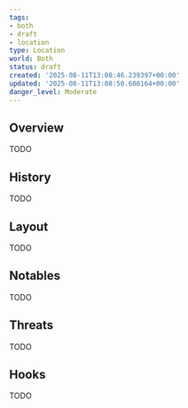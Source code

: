 ```yaml
---
tags:
- both
- draft
- location
type: Location
world: Both
status: draft
created: '2025-08-11T13:08:46.239397+00:00'
updated: '2025-08-11T13:08:50.608164+00:00'
danger_level: Moderate
---
```



## Overview

TODO
## History

TODO
## Layout

TODO
## Notables

TODO
## Threats

TODO
## Hooks

TODO
